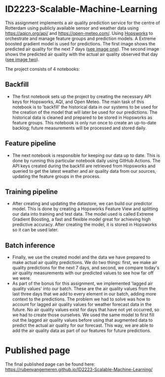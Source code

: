 # ID2223-Scalable-Machine-Learning

This assignment implements a air quality prediction service for the centre of Rotterdam using publicly available sensor and weather data using https://aqicn.org/api/ and https://open-meteo.com/. Using [Hopsworks](https://app.hopsworks.ai) to orchestrate and manage feature groups and prediction models. A Extreme boosted gradient model is used for predictions. The first image shows the predicted air quality for the next 7 days ([see image one](air_quality_prediction_service/ch03/docs/air_quality_model/assets/images/pm25_forecast.png)). The second image shows the predicted air quality with the actual air quality observed that day ([see image two](air_quality_prediction_service/ch03/docs/air_quality_model/assets/images/pm25_hindcast.png)).

The project consists of 4 notebooks:

## Backfill
- The first notebook sets up the project by creating the necessary API keys for Hopsworks, AQI, and Open Meteo. The main task of this notebook is to 'backfill' the historical data in our systems to be used for the creation of the model that will later be used for our predictions. The historical data is cleaned and prepared to be stored in Hopsworks as feature groups. This notebook is only run once to create an up-to-date backlog; future measurements will be processed and stored daily.

## Feature pipeline
- The next notebook is responsible for keeping our data up to date. This is done by running this particular notebook daily using GitHub Actions. The API keys created during the backfill are retrieved from Hopsworks and queried to get the latest weather and air quality data from our sources, updating the feature groups in the process.

## Training pipeline
- After creating and updating the datastore, we can build our predictor model. This is done by creating a Hopsworks Feature View and splitting our data into training and test data. The model used is called Extreme Gradient Boosting, a fast and flexible model great for achieving high predictive accuracy. After creating the model, it is stored in Hopsworks so it can be used later.

## Batch inference
- Finally, we use the created model and the data we have prepared to make actual air quality predictions. We do two things: first, we make air quality predictions for the next 7 days, and second, we compare today's air quality measurements with our predicted values to see how far off we were.
- As part of the bonus for this assignment, we implemented 'lagged air quality values' into our batch. These are the air quality values from the last three days that we add to every element in our batch, adding more context to the predictions. The problem we had to solve was how to account for lagged air quality values for weather forecast data in the future. No air quality values exist for days that have not yet occurred, so we had to create those ourselves. We used the same model to first fill out the lagged air quality values before using that augmented data to predict the actual air quality for our forecast. This way, we are able to add the air quality data as part of our features for future predictions.





# Published page
The final published page can be found here: https://rubenvangemeren.github.io/ID2223-Scalable-Machine-Learning/
